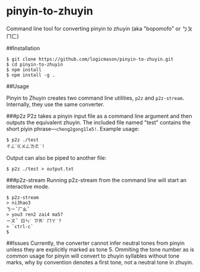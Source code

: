 pinyin-to-zhuyin
================

Command line tool for converting pinyin to zhuyin (aka "bopomofo" or ㄅㄆㄇㄈ)

##Installation

```
$ git clone https://github.com/logicmason/pinyin-to-zhuyin.git
$ cd pinyin-to-zhuyin
$ npm install
$ npm install -g .
```

##Usage

Pinyin to Zhuyin creates two command line utilities, `p2z` and `p2z-stream`. Internally, they use the same converter.

###p2z
P2z takes a pinyin input file as a command line argument and then outputs the equivalent zhuyin. The included file named "test" contains the short piyin phrase—`cheng2gong1le5!`. Example usage:
```
$ p2z ./test
ㄔㄥˊㄍㄨㄥㄌㄜ˙!
```
Output can also be piped to another file:
```
$ p2z ./test > output.txt
```

###p2z-stream
Running p2z-stream from the command line will start an interactive mode.
```
$ p2z-stream
> ni3hao3
ㄋㄧˇㄏㄠˇ
> you3 ren2 zai4 ma5?
ㄧㄡˇ ㄖㄣˊ ㄗㄞˋ ㄇㄚ˙?
> `ctrl-c`
$
```

##Issues
Currently, the converter cannot infer neutral tones from pinyin unless they are explicitly marked as tone 5. Ommiting the tone number as is common usage for pinyin will convert to zhuyin syllables without tone marks, why by convention denotes a first tone, not a neutral tone in zhuyin.
